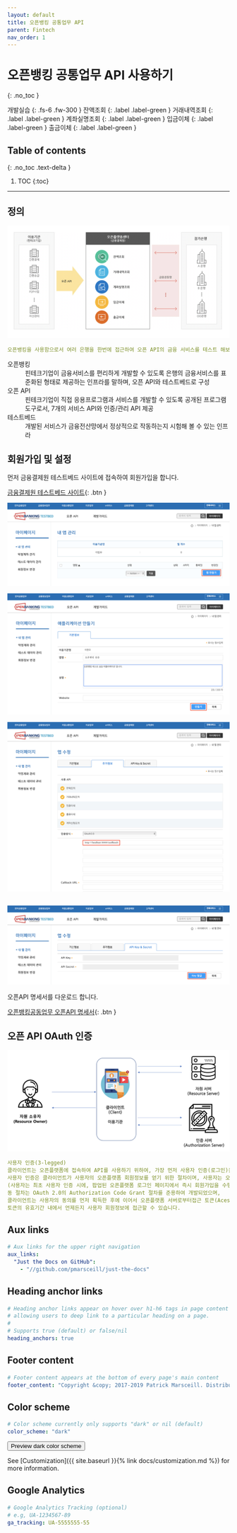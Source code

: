 ```yaml
---
layout: default
title: 오픈뱅킹 공통업무 API
parent: Fintech
nav_order: 1
---
```


# 오픈뱅킹 공통업무 API 사용하기
{: .no_toc }

개발실습
{: .fs-6 .fw-300 }
잔액조회
{: .label .label-green }
거래내역조회
{: .label .label-green } 
계좌실명조회
{: .label .label-green }
입금이체
{: .label .label-green }
출금이체
{: .label .label-green }

## Table of contents
{: .no_toc .text-delta }

1. TOC
{:toc}

---

## 정의

![](/assets/images/fintech/bankingApi/banking1.png)
```yaml
오픈뱅킹을 사용함으로서 여러 은행을 한번에 접근하여 오픈 API의 금융 서비스를 테스트 해보거나 상용화 할 수 있다.
```

<dl>
    <dt>오픈뱅킹 </dt>
    <dd>
    핀테크기업이 금융서비스를 편리하게 개발할 수 있도록 은행의 금융서비스를 표준화된 형태로 제공하는 인프라를 말하며, 오픈 API와 테스트베드로 구성
    </dd>
    <dt>오픈 API </dt>
    <dd>핀테크기업이 직접 응용프로그램과 서비스를 개발할 수 있도록 공개된 프로그램 도구로서, 7개의 서비스 API와 인증/관리 API 제공</dd>
    <dt>테스트베드</dt>
    <dd>개발된 서비스가 금융전산망에서 정상적으로 작동하는지 시험해 볼 수 있는 인프라</dd>
</dl>



## 회원가입 및 설정

먼저 금융결제원 테스트베드 사이트에 접속하여 회원가입을 합니다.

[금융결제원 테스트베드 사이트](https://developers.open-platform.or.kr){: .btn }


![](/assets/images/fintech/bankingApi/banking2.png)


![](/assets/images/fintech/bankingApi/banking3.png)


![](/assets/images/fintech/bankingApi/banking4.png)
```yaml

```

![](/assets/images/fintech/bankingApi/banking5.png)

오픈API 명세서를 다운로드 합니다.

[오픈뱅킹공동업무 오픈API 명세서](https://developers.openbanking.or.kr/guide/sdkdownload/2016077){: .btn }


## 오픈 API OAuth 인증

![](/assets/images/fintech/bankingApi/banking6.png)

```yaml
사용자 인증(3-legged)
클라이언트는 오픈플랫폼에 접속하여 API를 사용하기 위하여, 가장 먼저 사용자 인증(로그인)을 수행하여야 합니다.
사용자 인증은 클라이언트가 사용자의 오픈플랫폼 회원정보를 얻기 위한 절차이며, 사용자는 오픈플랫폼에 회원가입이 되어있어야 합니다.
(사용자는 최초 사용자 인증 시에, 팝업된 오픈플랫폼 로그인 페이지에서 즉시 회원가입을 수행할 수도 있습니다.) 
동 절차는 OAuth 2.0의 Authorization Code Grant 절차를 준용하여 개발되었으며, 
클라이언트는 사용자의 동의를 먼저 획득한 후에 이어서 오픈플랫폼 서버로부터접근 토큰(Acess Token)을 획득하여,
토큰의 유효기간 내에서 언제든지 사용자 회원정보에 접근할 수 있습니다.
```

## Aux links

```yaml
# Aux links for the upper right navigation
aux_links:
  "Just the Docs on GitHub":
    - "//github.com/pmarsceill/just-the-docs"
```

## Heading anchor links

```yaml
# Heading anchor links appear on hover over h1-h6 tags in page content
# allowing users to deep link to a particular heading on a page.
#
# Supports true (default) or false/nil
heading_anchors: true
```

## Footer content

```yaml
# Footer content appears at the bottom of every page's main content
footer_content: "Copyright &copy; 2017-2019 Patrick Marsceill. Distributed by an <a href=\"https://github.com/pmarsceill/just-the-docs/tree/master/LICENSE.txt\">MIT license.</a>"
```

## Color scheme

```yaml
# Color scheme currently only supports "dark" or nil (default)
color_scheme: "dark"
```
<button class="btn js-toggle-dark-mode">Preview dark color scheme</button>


<script type="text/javascript" src="{{ absolute_url }}"></script>

See [Customization]({{ site.baseurl }}{% link docs/customization.md %}) for more information.

## Google Analytics

```yaml
# Google Analytics Tracking (optional)
# e.g, UA-1234567-89
ga_tracking: UA-5555555-55
```
